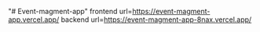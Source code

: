"# Event-magment-app" 
frontend url=https://event-magment-app.vercel.app/
backend url=https://event-magment-app-8nax.vercel.app/
